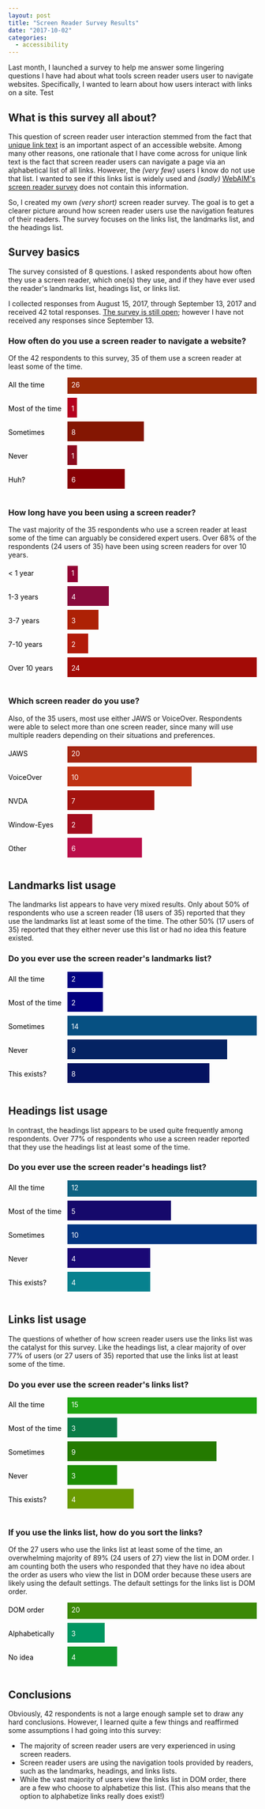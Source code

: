 ```yaml
---
layout: post
title: "Screen Reader Survey Results"
date: "2017-10-02"
categories:
  - accessibility
---
```


Last month, I launched a survey to help me answer some lingering questions I have had about what tools screen reader users user to navigate websites.  Specifically, I wanted to learn about how users interact with links on a site. Test

## What is this survey all about?

This question of screen reader user interaction stemmed from the fact that [unique link text](/blog/unique-link-text-is-important) is an important aspect of an accessible website. Among many other reasons, one rationale that I have come across for unique link text is the fact that screen reader users can navigate a page via an alphabetical list of all links.  However, the _(very few)_ users I know do not use that list.  I wanted to see if this links list is widely used and _(sadly)_ [WebAIM's screen reader survey](http://webaim.org/projects/screenreadersurvey6/) does not contain this information.

So, I created my own _(very short)_ screen reader survey. The goal is to get a clearer picture around how screen reader users use the navigation features of their readers.  The survey focuses on the links list, the landmarks list, and the headings list.

## Survey basics

The survey consisted of 8 questions.  I asked respondents about how often they use a screen reader, which one(s) they use, and if they have ever used the reader's landmarks list, headings list, or links list.

I collected responses from August 15, 2017, through September 13, 2017 and received 42 total responses. [The survey is still open](https://www.surveymonkey.com/r/XTV2PSD); however I have not received any responses since September 13.

<h3 class="m-top">How often do you use a screen reader to navigate a website?</h3>

Of the 42 respondents to this survey, 35 of them use a screen reader at least some of the time.

<svg width="100%" height="240"><desc>
      How often do you use a screen reader to navigate a website?
    </desc><g><title>Data for All the time</title><desc>The number of All the time is 26, which is 100% of the total.</desc><rect height="40" width="100%" x="120" y="-7" fill="#992704"></rect><text height="40" y="20" fill="black">All the time</text><text height="40" x="128" y="20" fill="white">26</text></g><g><title>Data for Most of the time</title><desc>The number of Most of the time is 1, which is 3.8461538461538463% of the total.</desc><rect height="40" width="3.8461538461538463%" x="120" y="41" fill="#b5011f"></rect><text height="40" y="68" fill="black">Most of the time</text><text height="40" x="128" y="68" fill="white">1</text></g><g><title>Data for Sometimes</title><desc>The number of Sometimes is 8, which is 30.76923076923077% of the total.</desc><rect height="40" width="30.76923076923077%" x="120" y="89" fill="#841602"></rect><text height="40" y="116" fill="black">Sometimes</text><text height="40" x="128" y="116" fill="white">8</text></g><g><title>Data for Never</title><desc>The number of Never is 1, which is 3.8461538461538463% of the total.</desc><rect height="40" width="3.8461538461538463%" x="120" y="137" fill="#8c0b1e"></rect><text height="40" y="164" fill="black">Never</text><text height="40" x="128" y="164" fill="white">1</text></g><g><title>Data for What's a screen reader?</title><desc>The number of What's a screen reader? is 6, which is 23.076923076923077% of the total.</desc><rect height="40" width="23.076923076923077%" x="120" y="185" fill="#870004"></rect><text height="40" y="212" fill="black">Huh?</text><text height="40" x="128" y="212" fill="white">6</text></g></svg>

<h3 class="m-top">How long have you been using a screen reader?</h3>

The vast majority of the 35 respondents who use a screen reader at least some of the time can arguably be considered expert users. Over 68% of the respondents (24 users of 35) have been using screen readers for over 10 years.

<svg width="100%" height="240"><desc>
      How long have you been using a screen reader?
    </desc><g><title>Data for &lt; 1 year</title><desc>The number of &lt; 1 year is 1, which is 4.166666666666666% of the total.</desc><rect height="40" width="4.166666666666666%" x="120" y="-7" fill="#930134"></rect><text height="40" y="20" fill="black">&lt; 1 year</text><text height="40" x="128" y="20" fill="white">1</text></g><g><title>Data for 1-3 years</title><desc>The number of 1-3 years is 4, which is 16.666666666666664% of the total.</desc><rect height="40" width="16.666666666666664%" x="120" y="41" fill="#890b3d"></rect><text height="40" y="68" fill="black">1-3 years</text><text height="40" x="128" y="68" fill="white">4</text></g><g><title>Data for 3-7 years</title><desc>The number of 3-7 years is 3, which is 12.5% of the total.</desc><rect height="40" width="12.5%" x="120" y="89" fill="#ad2105"></rect><text height="40" y="116" fill="black">3-7 years</text><text height="40" x="128" y="116" fill="white">3</text></g><g><title>Data for 7-10 years</title><desc>The number of 7-10 years is 2, which is 8.333333333333332% of the total.</desc><rect height="40" width="8.333333333333332%" x="120" y="137" fill="#b21b0a"></rect><text height="40" y="164" fill="black">7-10 years</text><text height="40" x="128" y="164" fill="white">2</text></g><g><title>Data for Over 10 years</title><desc>The number of Over 10 years is 24, which is 100% of the total.</desc><rect height="40" width="100%" x="120" y="185" fill="#a30b06"></rect><text height="40" y="212" fill="black">Over 10 years</text><text height="40" x="128" y="212" fill="white">24</text></g></svg>

<h3 class="m-top">Which screen reader do you use?</h3>

Also, of the 35 users, most use either JAWS or VoiceOver. Respondents were able to select more than one screen reader, since many will use multiple readers depending on their situations and preferences.

<svg width="100%" height="240"><desc>
      Which screen reader do you use?
    </desc><g><title>Data for JAWS</title><desc>The number of JAWS is 20, which is 100% of the total.</desc><rect height="40" width="100%" x="120" y="-7" fill="#a52610"></rect><text height="40" y="20" fill="black">JAWS</text><text height="40" x="128" y="20" fill="white">20</text></g><g><title>Data for VoiceOver</title><desc>The number of VoiceOver is 10, which is 50% of the total.</desc><rect height="40" width="50%" x="120" y="41" fill="#bf3213"></rect><text height="40" y="68" fill="black">VoiceOver</text><text height="40" x="128" y="68" fill="white">10</text></g><g><title>Data for NVDA</title><desc>The number of NVDA is 7, which is 35% of the total.</desc><rect height="40" width="35%" x="120" y="89" fill="#a3130e"></rect><text height="40" y="116" fill="black">NVDA</text><text height="40" x="128" y="116" fill="white">7</text></g><g><title>Data for Window-Eyes</title><desc>The number of Window-Eyes is 2, which is 10% of the total.</desc><rect height="40" width="10%" x="120" y="137" fill="#a30d1e"></rect><text height="40" y="164" fill="black">Window-Eyes</text><text height="40" x="128" y="164" fill="white">2</text></g><g><title>Data for Other</title><desc>The number of Other is 6, which is 30% of the total.</desc><rect height="40" width="30%" x="120" y="185" fill="#ba0d49"></rect><text height="40" y="212" fill="black">Other</text><text height="40" x="128" y="212" fill="white">6</text></g></svg>

## Landmarks list usage

The landmarks list appears to have very mixed results.  Only about 50% of respondents who use a screen reader (18 users of 35) reported that they use the landmarks list at least some of the time.  The other 50% (17 users of 35) reported that they either never use this list or had no idea this feature existed.

<h3 class="m-top">Do you ever use the screen reader's landmarks list?</h3>

<svg width="100%" height="240"><desc>
      Do you ever use the screen reader's landmarks list?
    </desc><g><title>Data for All the time</title><desc>The number of All the time is 2, which is 14.285714285714285% of the total.</desc><rect height="40" width="14.285714285714285%" x="120" y="-7" fill="#030382"></rect><text height="40" y="20" fill="black">All the time</text><text height="40" x="128" y="20" fill="white">2</text></g><g><title>Data for Most of the time</title><desc>The number of Most of the time is 2, which is 14.285714285714285% of the total.</desc><rect height="40" width="14.285714285714285%" x="120" y="41" fill="#02007f"></rect><text height="40" y="68" fill="black">Most of the time</text><text height="40" x="128" y="68" fill="white">2</text></g><g><title>Data for Sometimes</title><desc>The number of Sometimes is 14, which is 100% of the total.</desc><rect height="40" width="100%" x="120" y="89" fill="#065082"></rect><text height="40" y="116" fill="black">Sometimes</text><text height="40" x="128" y="116" fill="white">14</text></g><g><title>Data for Never</title><desc>The number of Never is 9, which is 64.28571428571429% of the total.</desc><rect height="40" width="64.28571428571429%" x="120" y="137" fill="#052363"></rect><text height="40" y="164" fill="black">Never</text><text height="40" x="128" y="164" fill="white">9</text></g><g><title>Data for This exists?</title><desc>The number of This exists? is 8, which is 57.14285714285714% of the total.</desc><rect height="40" width="57.14285714285714%" x="120" y="185" fill="#041260"></rect><text height="40" y="212" fill="black">This exists?</text><text height="40" x="128" y="212" fill="white">8</text></g></svg>

## Headings list usage

In contrast, the headings list appears to be used quite frequently among respondents.  Over 77% of respondents who use a screen reader reported that they use the headings list at least some of the time.

<h3 class="m-top">Do you ever use the screen reader's headings list?</h3>

<svg width="100%" height="240"><desc>
      Do you ever use the screen reader's headings list?
    </desc><g><title>Data for All the time</title><desc>The number of All the time is 12, which is 100% of the total.</desc><rect height="40" width="100%" x="120" y="-7" fill="#0d6282"></rect><text height="40" y="20" fill="black">All the time</text><text height="40" x="128" y="20" fill="white">12</text></g><g><title>Data for Most of the time</title><desc>The number of Most of the time is 5, which is 41.66666666666667% of the total.</desc><rect height="40" width="41.66666666666667%" x="120" y="41" fill="#16096b"></rect><text height="40" y="68" fill="black">Most of the time</text><text height="40" x="128" y="68" fill="white">5</text></g><g><title>Data for Sometimes</title><desc>The number of Sometimes is 10, which is 83.33333333333334% of the total.</desc><rect height="40" width="83.33333333333334%" x="120" y="89" fill="#033682"></rect><text height="40" y="116" fill="black">Sometimes</text><text height="40" x="128" y="116" fill="white">10</text></g><g><title>Data for Never</title><desc>The number of Never is 4, which is 33.33333333333333% of the total.</desc><rect height="40" width="33.33333333333333%" x="120" y="137" fill="#1a0875"></rect><text height="40" y="164" fill="black">Never</text><text height="40" x="128" y="164" fill="white">4</text></g><g><title>Data for This exists?</title><desc>The number of This exists? is 4, which is 33.33333333333333% of the total.</desc><rect height="40" width="33.33333333333333%" x="120" y="185" fill="#07818e"></rect><text height="40" y="212" fill="black">This exists?</text><text height="40" x="128" y="212" fill="white">4</text></g></svg>

## Links list usage

The questions of whether of how screen reader users use the links list was the catalyst for this survey.  Like the headings list, a clear majority of over 77% of users (or 27 users of 35) reported that use the links list at least some of the time.

<h3 class="m-top">Do you ever use the screen reader's links list?</h3>

<svg width="100%" height="240"><desc>
      Do you ever use the screen reader's links list?
    </desc><g><title>Data for All the time</title><desc>The number of All the time is 15, which is 100% of the total.</desc><rect height="40" width="100%" x="120" y="-7" fill="#1fa510"></rect><text height="40" y="20" fill="black">All the time</text><text height="40" x="128" y="20" fill="white">15</text></g><g><title>Data for Most of the time</title><desc>The number of Most of the time is 3, which is 20% of the total.</desc><rect height="40" width="20%" x="120" y="41" fill="#097c47"></rect><text height="40" y="68" fill="black">Most of the time</text><text height="40" x="128" y="68" fill="white">3</text></g><g><title>Data for Sometimes</title><desc>The number of Sometimes is 9, which is 60% of the total.</desc><rect height="40" width="60%" x="120" y="89" fill="#247a00"></rect><text height="40" y="116" fill="black">Sometimes</text><text height="40" x="128" y="116" fill="white">9</text></g><g><title>Data for Never</title><desc>The number of Never is 3, which is 20% of the total.</desc><rect height="40" width="20%" x="120" y="137" fill="#1e8e05"></rect><text height="40" y="164" fill="black">Never</text><text height="40" x="128" y="164" fill="white">3</text></g><g><title>Data for This exists?</title><desc>The number of This exists? is 4, which is 26.666666666666668% of the total.</desc><rect height="40" width="26.666666666666668%" x="120" y="185" fill="#6a9b01"></rect><text height="40" y="212" fill="black">This exists?</text><text height="40" x="128" y="212" fill="white">4</text></g></svg>

<h3 class="m-top">If you use the links list, how do you sort the links?</h3>

Of the 27 users who use the links list at least some of the time, an overwhelming majority of 89% (24 users of 27) view the list in DOM order. I am counting both the users who responded that they have no idea about the order as users who view the list in DOM order because these users are likely using the default settings.  The default settings for the links list is DOM order.

<svg width="100%" height="144"><desc>
      If you use the links list, how do you sort the links?
    </desc><g><title>Data for DOM order</title><desc>The number of DOM order is 20, which is 100% of the total.</desc><rect height="40" width="100%" x="120" y="-7" fill="#3b8906"></rect><text height="40" y="20" fill="black">DOM order</text><text height="40" x="128" y="20" fill="white">20</text></g><g><title>Data for Alphabetically</title><desc>The number of Alphabetically is 3, which is 15% of the total.</desc><rect height="40" width="15%" x="120" y="41" fill="#009661"></rect><text height="40" y="68" fill="black">Alphabetically</text><text height="40" x="128" y="68" fill="white">3</text></g><g><title>Data for No idea</title><desc>The number of No idea is 4, which is 20% of the total.</desc><rect height="40" width="20%" x="120" y="89" fill="#0f962a"></rect><text height="40" y="116" fill="black">No idea</text><text height="40" x="128" y="116" fill="white">4</text></g></svg>

## Conclusions

Obviously, 42 respondents is not a large enough sample set to draw any hard conclusions.  However, I learned quite a few things and reaffirmed some assumptions I had going into this survey:

* The majority of screen reader users are very experienced in using screen readers.
* Screen reader users are using the navigation tools provided by readers, such as the landmarks, headings, and links lists.
* While the vast majority of users view the links list in DOM order, there are a few who choose to alphabetize this list. (This also means that the option to alphabetize links really does exist!)
